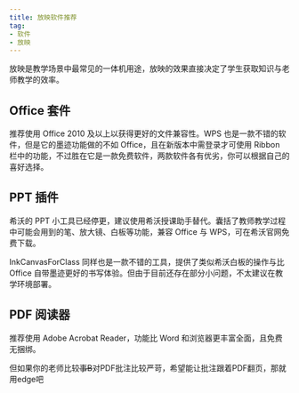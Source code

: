 ```yaml
---
title: 放映软件推荐
tag:
- 软件
- 放映
---
```


放映是教学场景中最常见的一体机用途，放映的效果直接决定了学生获取知识与老师教学的效率。

## Office 套件

推荐使用 Office 2010 及以上以获得更好的文件兼容性。WPS 也是一款不错的软件，但是它的墨迹功能做的不如 Office，且在新版本中需登录才可使用 Ribbon 栏中的功能，不过胜在它是一款免费软件，两款软件各有优劣，你可以根据自己的喜好选择。

## PPT 插件

希沃的 PPT 小工具已经停更，建议使用希沃授课助手替代。囊括了教师教学过程中可能会用到的笔、放大镜、白板等功能，兼容 Office 与 WPS，可在希沃官网免费下载。

InkCanvasForClass 同样也是一款不错的工具，提供了类似希沃白板的操作与比 Office 自带墨迹更好的书写体验。但由于目前还存在部分小问题，不太建议在教学环境部署。

## PDF 阅读器

推荐使用 Adobe Acrobat Reader，功能比 Word 和浏览器更丰富全面，且免费无捆绑。

但如果你的老师比较~~事B~~对PDF批注比较严苛，希望能让批注跟着PDF翻页，那就用edge吧

